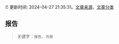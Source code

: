 :alarm_clock: 更新时间: 2024-04-27 21:35:31。[文章来源](/README.md)、[文章分类](/TAGS.md)

## 报告


> 关键字：`报告`、`月报`



